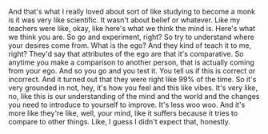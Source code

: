  And that's what I really loved about sort of like studying to become a monk is it was very like scientific. It wasn't about belief or whatever. Like my teachers were like, okay, like here's what we think the mind is. Here's what we think you are. So go and experiment, right? So try to understand where your desires come from. What is the ego? And they kind of teach it to me, right? They'd say that attributes of the ego are that it's comparative. So anytime you make a comparison to another person, that is actually coming from your ego. And so you go and you test it. You tell us if this is correct or incorrect. And it turned out that they were right like 99% of the time. So it's very grounded in not, hey, it's how you feel and this like vibes. It's very like, no, like this is our understanding of the mind and the world and the changes you need to introduce to yourself to improve. It's less woo woo. And it's more like they're like, well, your mind, like it suffers because it tries to compare to other things. Like, I guess I didn't expect that, honestly.
